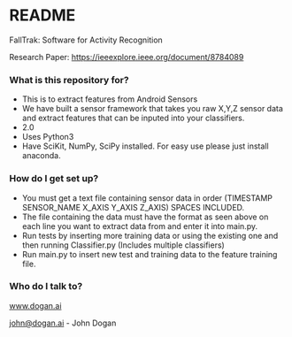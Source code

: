 # README #

FallTrak: Software for Activity Recognition

Research Paper: https://ieeexplore.ieee.org/document/8784089

### What is this repository for? ###

* This is to extract features from Android Sensors
* We have built a sensor framework that takes you raw X,Y,Z sensor data and extract features that can be inputed into your classifiers.
* 2.0
* Uses Python3
* Have SciKit, NumPy, SciPy installed. For easy use please just install anaconda. 

### How do I get set up? ###

* You must get a text file containing sensor data in order (TIMESTAMP SENSOR_NAME X_AXIS Y_AXIS Z_AXIS) SPACES INCLUDED.
* The file containing the data must have the format as seen above on each line you want to extract data from and enter it into main.py.
* Run tests by inserting more training data or using the existing one and then running Classifier.py (Includes multiple classifiers)
* Run main.py to insert new test and training data to the feature training file.


### Who do I talk to? ###
www.dogan.ai

john@dogan.ai - John Dogan
